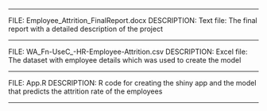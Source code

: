 ***********************************
FILE: Employee_Attrition_FinalReport.docx
DESCRIPTION:
Text file: The final report with a detailed description of the project
***********************************
FILE: WA_Fn-UseC_-HR-Employee-Attrition.csv
DESCRIPTION:
Excel file: The dataset with employee details which was used to create the model
***********************************
FILE: App.R
DESCRIPTION:
R code for creating the shiny app and the model that predicts the attrition rate of the employees
***********************************

